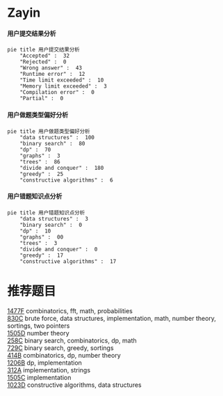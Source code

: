 # Zayin

<!-- tabs:start -->



#### **用户提交结果分析**

```mermaid
pie title 用户提交结果分析
    "Accepted" :  32
    "Rejected" :  0
    "Wrong answer" :  43
    "Runtime error" :  12
    "Time limit exceeded" :  10
    "Memory limit exceeded" :  3
    "Compilation error" :  0
    "Partial" :  0
```

#### **用户做题类型偏好分析**

```mermaid
pie title 用户做题类型偏好分析
    "data structures" :  100
    "binary search" :  80
    "dp" :  70
    "graphs" :  3
    "trees" :  86
    "divide and conquer" :  180
    "greedy" :  25
    "constructive algorithms" :  6
```
#### **用户错题知识点分析**

```mermaid
pie title 用户错题知识点分析
    "data structures" :  3
    "binary search" :  0
    "dp" :  10
    "graphs" :  00
    "trees" :  3
    "divide and conquer" :  0
    "greedy" :  17
    "constructive algorithms" :  17
```



<!-- tabs:end -->
# 推荐题目
[1477F](https://codeforces.com/contest/1477/problem/F)		combinatorics,
                        fft,
                        math,
                        probabilities		  
[830C](https://codeforces.com/contest/830/problem/C)		brute force,
                        data structures,
                        implementation,
                        math,
                        number theory,
                        sortings,
                        two pointers		  
[1505D](https://codeforces.com/contest/1505/problem/D)		number theory		  
[258C](https://codeforces.com/contest/258/problem/C)		binary search,
                        combinatorics,
                        dp,
                        math		  
[729C](https://codeforces.com/contest/729/problem/C)		binary search,
                        greedy,
                        sortings		  
[414B](https://codeforces.com/contest/414/problem/B)		combinatorics,
                        dp,
                        number theory		  
[1206B](https://codeforces.com/contest/1206/problem/B)		dp,
                        implementation		  
[312A](https://codeforces.com/contest/312/problem/A)		implementation,
                        strings		  
[1505C](https://codeforces.com/contest/1505/problem/C)		implementation		  
[1023D](https://codeforces.com/contest/1023/problem/D)		constructive algorithms,
                        data structures		  
